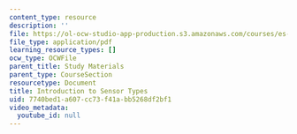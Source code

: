 ```yaml
---
content_type: resource
description: ''
file: https://ol-ocw-studio-app-production.s3.amazonaws.com/courses/es-293-lego-robotics-spring-2007/7740bed1a607cc73f41abb5268df2bf1_MITES_293S07_sensors.pdf
file_type: application/pdf
learning_resource_types: []
ocw_type: OCWFile
parent_title: Study Materials
parent_type: CourseSection
resourcetype: Document
title: Introduction to Sensor Types
uid: 7740bed1-a607-cc73-f41a-bb5268df2bf1
video_metadata:
  youtube_id: null
---
```

